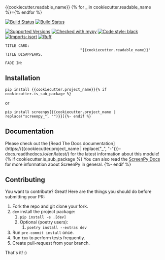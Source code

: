 {{cookiecutter.readable_name}}
{% for _ in cookiecutter.readable_name %}={% endfor %}

[![Build Status](../../actions/workflows/tests.yml/badge.svg)](../../actions/workflows/tests.yml)
[![Build Status](../../actions/workflows/lint.yml/badge.svg)](../../actions/workflows/lint.yml)

[![Supported Versions](https://img.shields.io/pypi/pyversions/{{cookiecutter.project_name}}.svg)](https://pypi.org/project/{{cookiecutter.project_name}})
[![Checked with mypy](http://www.mypy-lang.org/static/mypy_badge.svg)](http://mypy-lang.org/)
[![Code style: black](https://img.shields.io/badge/code%20style-black-000000.svg)](https://github.com/psf/black)
[![Imports: isort](https://img.shields.io/badge/%20imports-isort-%231674b1?style=flat&labelColor=ef8336)](https://pycqa.github.io/isort/)
[![Ruff](https://img.shields.io/endpoint?url=https://raw.githubusercontent.com/astral-sh/ruff/main/assets/badge/v2.json)](https://github.com/astral-sh/ruff)

```
TITLE CARD:
                                  "{{cookiecutter.readable_name}}"
TITLE DISAPPEARS.
                                                                      FADE IN:

```


Installation
------------
    pip install {{cookiecutter.project_name}}{% if cookiecutter.is_sub_package %}

or

    pip install screenpy[{{cookiecutter.project_name | replace("screenpy_", "")}}]{%- endif %}


Documentation
-------------
Please check out the [Read The Docs documentation](https://{{cookiecutter.project_name | replace("_", "-")}}-docs.readthedocs.io/en/latest/) for the latest information about this module!
{% if cookiecutter.is_sub_package %}
You can also read the [ScreenPy Docs](https://screenpy-docs.readthedocs.io/en/latest/) for more information about ScreenPy in general.
{%- endif %}


Contributing
------------
You want to contribute? Great! Here are the things you should do before submitting your PR:

1. Fork the repo and git clone your fork.
1. `dev` install the project package:
    1. `pip install -e .[dev]`
    1. Optional (poetry users):
        1. `poetry install --extras dev`
1. Run `pre-commit install` once.
1. Run `tox` to perform tests frequently.
1. Create pull-request from your branch.

That's it! :)
